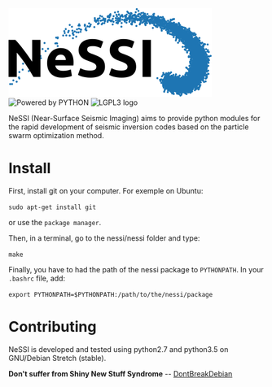 ![NeSSI logo](doc/nessi.png)
![Powered by PYTHON](https://www.python.org/static/community_logos/python-powered-w-100x40.png)
![LGPL3 logo](https://www.gnu.org/graphics/lgplv3-88x31.png)

NeSSI (Near-Surface Seismic Imaging) aims to provide python modules for the rapid development of seismic inversion codes based on the particle swarm optimization method.

# Install
First, install git on your computer. For exemple on Ubuntu:

`sudo apt-get install git`

or use the `package manager`.

Then, in a terminal, go to the nessi/nessi folder and type:

`make`

Finally, you have to had the path of the nessi package to `PYTHONPATH`. In your `.bashrc` file, add:

`export PYTHONPATH=$PYTHONPATH:/path/to/the/nessi/package`


# Contributing

NeSSI is developed and tested using python2.7 and python3.5 on GNU/Debian Stretch (stable). 

**Don't suffer from Shiny New Stuff Syndrome** -- [DontBreakDebian](https://wiki.debian.org/DontBreakDebian#Don.27t_suffer_from_Shiny_New_Stuff_Syndrome)
